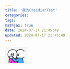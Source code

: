 ```yaml
---
title: '我的ObsidianTest'
categories:
tags:
mathjax: true
date: 2024-07-17 21:45:49
updated: 2024-07-17 21:45:49
---
```

![](我的ObsidianTest/image-20240717215101343.png)


